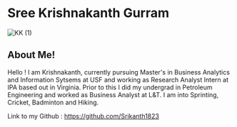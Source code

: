 # Sree Krishnakanth Gurram 

![KK (1)](https://github.com/Srikanth1823/Introduction/assets/125038400/eb06f366-61d5-4235-8231-cc01a7ebd1b0)

## About Me! 
Hello ! I am Krishnakanth, currently pursuing Master's in Business Analytics and Information Sytsems at USF and working as Research Analyst Intern at IPA based out in Virginia. Prior to this I did my undergrad in Petroleum Engineering and worked as Business Analyst at L&T.
I am into Sprinting, Cricket, Badminton and Hiking. 

 Link to my Github : https://github.com/Srikanth1823

